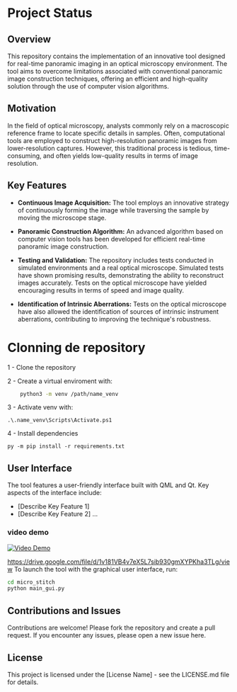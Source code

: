 # Project Status


## Overview

This repository contains the implementation of an innovative tool designed for real-time panoramic imaging in an optical microscopy environment. The tool aims to overcome limitations associated with conventional panoramic image construction techniques, offering an efficient and high-quality solution through the use of computer vision algorithms.

## Motivation

In the field of optical microscopy, analysts commonly rely on a macroscopic reference frame to locate specific details in samples. Often, computational tools are employed to construct high-resolution panoramic images from lower-resolution captures. However, this traditional process is tedious, time-consuming, and often yields low-quality results in terms of image resolution.

## Key Features

- **Continuous Image Acquisition:** The tool employs an innovative strategy of continuously forming the image while traversing the sample by moving the microscope stage.

- **Panoramic Construction Algorithm:** An advanced algorithm based on computer vision tools has been developed for efficient real-time panoramic image construction.

- **Testing and Validation:** The repository includes tests conducted in simulated environments and a real optical microscope. Simulated tests have shown promising results, demonstrating the ability to reconstruct images accurately. Tests on the optical microscope have yielded encouraging results in terms of speed and image quality.

- **Identification of Intrinsic Aberrations:** Tests on the optical microscope have also allowed the identification of sources of intrinsic instrument aberrations, contributing to improving the technique's robustness.

# Clonning de repository

1 - Clone the repository

2 - Create a virtual enviroment with:
```bash
    python3 -m venv /path/name_venv
```

3 - Activate venv with:
    
    .\.name_venv\Scripts\Activate.ps1

4 - Install dependencies

    py -m pip install -r requirements.txt

## User Interface

The tool features a user-friendly interface built with QML and Qt. Key aspects of the interface include:

- [Describe Key Feature 1]
- [Describe Key Feature 2]
   ...
### video demo
[![Video Demo](https://drive.google.com/file/d/1v181VB4v7eX5L7sib930gmXYPKha3TLg/view)](https://drive.google.com/uc?export=download&id=1v181VB4v7eX5L7sib930gmXYPKha3TLg)

https://drive.google.com/file/d/1v181VB4v7eX5L7sib930gmXYPKha3TLg/view
To launch the tool with the graphical user interface, run:

```bash
cd micro_stitch
python main_gui.py
```

## Contributions and Issues
Contributions are welcome! Please fork the repository and create a pull request.
If you encounter any issues, please open a new issue here.
## License
This project is licensed under the [License Name] - see the LICENSE.md file for details.
